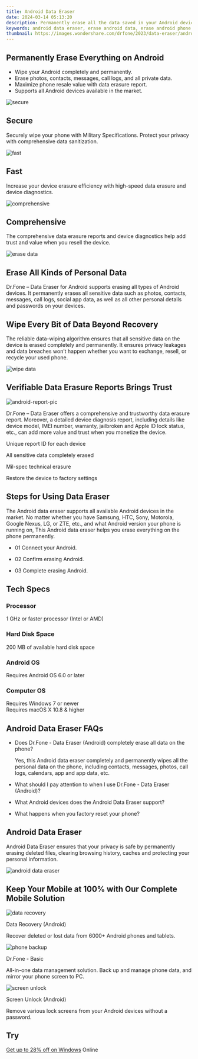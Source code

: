 ```yaml
---
title: Android Data Eraser
date: 2024-03-14 05:13:20
description: Permanently erase all the data saved in your Android device, eliminating your privacy in donated or discarded devices.
keywords: android data eraser, erase android data, erase android phone data, erase android tablet data
thumbnail: https://images.wondershare.com/drfone/2023/data-eraser/android-banner-pic.png
---
```


## Permanently Erase Everything on Android

- Wipe your Android completely and permanently.
- Erase photos, contacts, messages, call logs, and all private data.
- Maximize phone resale value with data erasure report.
- Supports all Android devices available in the market.

![secure](https://images.wondershare.com/drfone/product-2021/data-eraser/key.png)

## Secure

Securely wipe your phone with Military Specifications. Protect your privacy with comprehensive data sanitization.

![fast](https://images.wondershare.com/drfone/product-2021/data-eraser/Frame%20213522.png)

## Fast

Increase your device erasure efficiency with high-speed data erasure and device diagnostics.

![comprehensive](https://images.wondershare.com/drfone/product-2021/data-eraser/Group%20214509.png)

## Comprehensive

The comprehensive data erasure reports and device diagnostics help add trust and value when you resell the device.

![erase data](https://images.wondershare.com/drfone/product-2021/data-eraser/file.png)

## Erase All Kinds of Personal Data

Dr.Fone – Data Eraser for Android supports erasing all types of Android devices. It permanently erases all sensitive data such as photos, contacts, messages, call logs, social app data, as well as all other personal details and passwords on your devices.

## Wipe Every Bit of Data Beyond Recovery

The reliable data-wiping algorithm ensures that all sensitive data on the device is erased completely and permanently. It ensures privacy leakages and data breaches won’t happen whether you want to exchange, resell, or recycle your used phone.

![wipe data](https://images.wondershare.com/drfone/product-2021/data-eraser/secure.png)

## Verifiable Data Erasure Reports Brings Trust

![android-report-pic](https://images.wondershare.com/drfone/2023/data-eraser/android-report-pic.png)

Dr.Fone – Data Eraser offers a comprehensive and trustworthy data erasure report. Moreover, a detailed device diagnosis report, including details like device model, IMEI number, warranty, jailbroken and Apple ID lock status, etc., can add more value and trust when you monetize the device.

Unique report ID for each device

All sensitive data completely erased

Mil-spec technical erasure

Restore the device to factory settings

## Steps for Using Data Eraser

The Android data eraser supports all available Android devices in the market. No matter whether you have Samsung, HTC, Sony, Motorola, Google Nexus, LG, or ZTE, etc., and what Android version your phone is running on, This Android data eraser helps you erase everything on the phone permanently.

- 01 Connect your Android.

- 02 Confirm erasing Android.

- 03 Complete erasing Android.

## Tech Specs

### Processor

1 GHz or faster processor (Intel or AMD)

### Hard Disk Space

200 MB of available hard disk space

### Android OS

Requires Android OS 6.0 or later

### Computer OS

Requires Windows 7 or newer  
Requires macOS X 10.8 & higher

## Android Data Eraser FAQs

- Does Dr.Fone - Data Eraser (Android) completely erase all data on the phone?

    Yes, this Android data eraser completely and permanently wipes all the personal data on the phone, including contacts, messages, photos, call logs, calendars, app and app data, etc.

- What should I pay attention to when I use Dr.Fone - Data Eraser (Android)?

- What Android devices does the Android Data Eraser support?

- What happens when you factory reset your phone?

## Android Data Eraser

Android Data Eraser ensures that your privacy is safe by permanently erasing deleted files, clearing browsing history, caches and protecting your personal information.

![android data eraser](https://images.wondershare.com/drfone/product-2021/data-eraser/data%20eraser.png)

## Keep Your Mobile at 100% with Our Complete Mobile Solution

![data recovery](https://images.wondershare.com/drfone/product-2021/data-recovery/recover.png)

Data Recovery (Android)

Recover deleted or lost data from 6000+ Android phones and tablets.

![phone backup](https://images.wondershare.com/drfone/product-2021/data-recovery/phone%20backup.png)

Dr.Fone - Basic

All-in-one data management solution. Back up and manage phone data, and mirror your phone screen to PC.

![screen unlock](https://images.wondershare.com/drfone/product-2021/data-recovery/screen%20unlock.png)

Screen Unlock (Android)

Remove various lock screens from your Android devices without a password.

## Try

[Get up to 28% off on Windows](https://secure.2checkout.com/order/checkout.php?PRODS=4719754&QTY=1&AFFILIATE=108875&CART=1) Online
